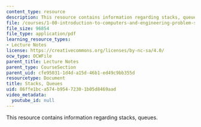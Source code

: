 ```yaml
---
content_type: resource
description: This resource contains information regarding stacks, queues.
file: /courses/1-00-introduction-to-computers-and-engineering-problem-solving-spring-2012/86ffe1bca574b95472301b05d8469aad_MIT1_00S12_Lec_35.pdf
file_size: 96854
file_type: application/pdf
learning_resource_types:
- Lecture Notes
license: https://creativecommons.org/licenses/by-nc-sa/4.0/
ocw_type: OCWFile
parent_title: Lecture Notes
parent_type: CourseSection
parent_uid: cfe95031-1d4d-a15d-46b1-ed49c9bb355d
resourcetype: Document
title: Stacks, Queues
uid: 86ffe1bc-a574-b954-7230-1b05d8469aad
video_metadata:
  youtube_id: null
---
```

This resource contains information regarding stacks, queues.